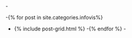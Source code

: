 
-<div class="tiles">
 -{% for post in site.categories.infovis%}
 -  {% include post-grid.html %}
 -{% endfor %}
 -</div>
